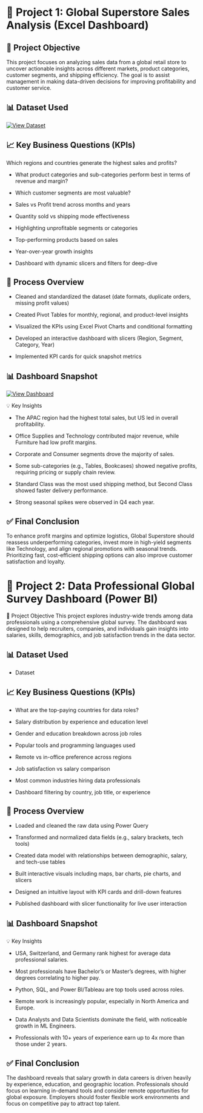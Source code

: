 # 🧩 Project 1: Global Superstore Sales Analysis (Excel Dashboard)
## 📌 Project Objective
This project focuses on analyzing sales data from a global retail store to uncover actionable insights across different markets, product categories, customer segments, and shipping efficiency. The goal is to assist management in making data-driven decisions for improving profitability and customer service.

## 📊 Dataset Used
[![View Dataset](https://img.shields.io/badge/View-Dataset-blue)](https://github.com/mmousaa/Projects/blob/main/assets/Sales%20Analysis%20Dashboard.xlsx)

## 📈 Key Business Questions (KPIs)
Which regions and countries generate the highest sales and profits?

- What product categories and sub-categories perform best in terms of revenue and margin?

- Which customer segments are most valuable?

- Sales vs Profit trend across months and years

- Quantity sold vs shipping mode effectiveness

- Highlighting unprofitable segments or categories

- Top-performing products based on sales

- Year-over-year growth insights

- Dashboard with dynamic slicers and filters for deep-dive

## 🔧 Process Overview
- Cleaned and standardized the dataset (date formats, duplicate orders, missing profit values)

- Created Pivot Tables for monthly, regional, and product-level insights

- Visualized the KPIs using Excel Pivot Charts and conditional formatting

- Developed an interactive dashboard with slicers (Region, Segment, Category, Year)

- Implemented KPI cards for quick snapshot metrics

## 📊 Dashboard Snapshot
[![View Dashboard](https://img.shields.io/badge/View-Dashboard-green)](https://raw.githubusercontent.com/mmousaa/Projects/main/assets/Dashboard_Sales%20Analysis.png)


💡 Key Insights
- The APAC region had the highest total sales, but US led in overall profitability.

- Office Supplies and Technology contributed major revenue, while Furniture had low profit margins.

- Corporate and Consumer segments drove the majority of sales.

- Some sub-categories (e.g., Tables, Bookcases) showed negative profits, requiring pricing or supply chain review.

- Standard Class was the most used shipping method, but Second Class showed faster delivery performance.

- Strong seasonal spikes were observed in Q4 each year.

## ✅ Final Conclusion
To enhance profit margins and optimize logistics, Global Superstore should reassess underperforming categories, invest more in high-yield segments like Technology, and align regional promotions with seasonal trends. Prioritizing fast, cost-efficient shipping options can also improve customer satisfaction and loyalty.

# 🧩 Project 2: Data Professional Global Survey Dashboard (Power BI)
📌 Project Objective
This project explores industry-wide trends among data professionals using a comprehensive global survey. The dashboard was designed to help recruiters, companies, and individuals gain insights into salaries, skills, demographics, and job satisfaction trends in the data sector.

## 📊 Dataset Used
- <a herf="https://github.com/mmousaa/Projects/blob/main/assets/data%20professional%20survey.pbix">Dataset</a>

## 📈 Key Business Questions (KPIs)
- What are the top-paying countries for data roles?

- Salary distribution by experience and education level

- Gender and education breakdown across job roles

- Popular tools and programming languages used

- Remote vs in-office preference across regions

- Job satisfaction vs salary comparison

- Most common industries hiring data professionals

- Dashboard filtering by country, job title, or experience

## 🔧 Process Overview
- Loaded and cleaned the raw data using Power Query

- Transformed and normalized data fields (e.g., salary brackets, tech tools)

- Created data model with relationships between demographic, salary, and tech-use tables

- Built interactive visuals including maps, bar charts, pie charts, and slicers

- Designed an intuitive layout with KPI cards and drill-down features

- Published dashboard with slicer functionality for live user interaction

## 📊 Dashboard Snapshot

💡 Key Insights
- USA, Switzerland, and Germany rank highest for average data professional salaries.

- Most professionals have Bachelor’s or Master’s degrees, with higher degrees correlating to higher pay.

- Python, SQL, and Power BI/Tableau are top tools used across roles.

- Remote work is increasingly popular, especially in North America and Europe.

- Data Analysts and Data Scientists dominate the field, with noticeable growth in ML Engineers.

- Professionals with 10+ years of experience earn up to 4x more than those under 2 years.

## ✅ Final Conclusion
The dashboard reveals that salary growth in data careers is driven heavily by experience, education, and geographic location. Professionals should focus on learning in-demand tools and consider remote opportunities for global exposure. Employers should foster flexible work environments and focus on competitive pay to attract top talent.

